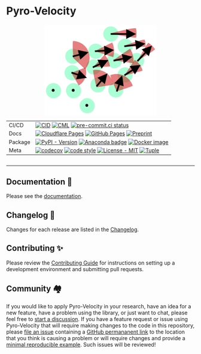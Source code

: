 # Pyro-Velocity

<div style="display: flex; flex-direction: column; align-items: center;">
<img
    src="https://raw.githubusercontent.com/pinellolab/pyrovelocity/beta/docs/_static/logo.png"
    alt="Pyro-Velocity logo"
    style="width: 300px; max-width: 90%; height: auto;"
    role="img">

|         |                                                                                                                                                                        |
| ------- | ---------------------------------------------------------------------------------------------------------------------------------------------------------------------- |
| CI/CD   | [![CID][cid-badge]][cid-link] [![CML][cml-badge]][cml-link] [![pre-commit.ci status][precommit-badge]][precommit-link]                                                 |
| Docs    | [![Cloudflare Pages][cloudflare-badge]][cloudflare-link] [![GitHub Pages][gh-pages-badge]][gh-pages-link] [![Preprint][preprint-badge]][preprint-link]                 |
| Package | [![PyPI - Version][pypi-badge]][pypi-link] [![Anaconda badge][anaconda-badge]][anaconda-link] [![Docker image][docker-badge]][docker-link]                             |
| Meta    | [![codecov][codecov-badge]][codecov-link] [![code style][black-badge]][black-link] [![License - MIT][license-badge]][license-link] [![Tuple][tuple-badge]][tuple-link] |

[cid-badge]: https://github.com/pinellolab/pyrovelocity/actions/workflows/cid.yaml/badge.svg?branch=master
[cid-link]: https://github.com/pinellolab/pyrovelocity/actions/workflows/cid.yaml
[cml-badge]: https://github.com/pinellolab/pyrovelocity/actions/workflows/cml.yml/badge.svg
[cml-link]: https://github.com/pinellolab/pyrovelocity/actions/workflows/cml.yml
[precommit-badge]: https://results.pre-commit.ci/badge/github/pinellolab/pyrovelocity/main.svg
[precommit-link]: https://results.pre-commit.ci/latest/github/pinellolab/pyrovelocity/master
[cloudflare-badge]: https://img.shields.io/badge/Docs-pages-F38020?style=flat&logo=cloudflare&labelColor=black
[cloudflare-link]: https://docs.pyrovelocity.net
[gh-pages-badge]: https://img.shields.io/github/deployments/pinellolab/pyrovelocity/github-pages?logo=github&label=Docs
[gh-pages-link]: https://pinellolab.github.io/pyrovelocity
[preprint-badge]: https://img.shields.io/badge/doi-10.1101/2022.09.12.507691v2-B31B1B
[preprint-link]: https://doi.org/10.1101/2022.09.12.507691
[pypi-badge]: https://img.shields.io/pypi/v/pyrovelocity.svg?logo=pypi&label=PyPI&logoColor=gold
[pypi-link]: https://pypi.org/project/pyrovelocity/
[anaconda-badge]: https://anaconda.org/conda-forge/pyrovelocity/badges/version.svg
[anaconda-link]: https://anaconda.org/conda-forge/pyrovelocity
[docker-badge]: https://img.shields.io/badge/docker-image-blue?logo=docker
[docker-link]: https://github.com/pinellolab/pyrovelocity/pkgs/container/pyrovelocity
[codecov-badge]: https://codecov.io/gh/pinellolab/pyrovelocity/branch/main/graph/badge.svg
[codecov-link]: https://codecov.io/gh/pinellolab/pyrovelocity
[black-badge]: https://img.shields.io/badge/code%20style-black-000000.svg
[black-link]: https://github.com/psf/black
[license-badge]: https://img.shields.io/badge/license-AGPL%203-purple
[license-link]: https://spdx.org/licenses/
[tuple-badge]: https://img.shields.io/badge/Tuple%20❤️%20OSS-5A67D8?logo=tuple
[tuple-link]: https://tuple.app/github-badge

</div>

---

## Documentation 📒

Please see the [documentation](https://docs.pyrovelocity.net).

## Changelog 🔀

Changes for each release are listed in the [Changelog](https://docs.pyrovelocity.net/about/changelog).

## Contributing ✨

Please review the [Contributing Guide](https://docs.pyrovelocity.net/about/contributing) for instructions on setting up a development environment and submitting pull requests.

## Community 🏘

If you would like to apply Pyro-Velocity in your research, have an idea for a new feature, have a problem using the library, or just want to chat, please feel free to [start a discussion](https://github.com/pinellolab/pyrovelocity/discussions). If you have a feature request or issue using Pyro-Velocity that will require making changes to the code in this repository, please [file an issue](https://github.com/pinellolab/pyrovelocity/issues) containing a [GitHub permananent link](https://docs.github.com/en/get-started/writing-on-github/working-with-advanced-formatting/creating-a-permanent-link-to-a-code-snippet) to the location that you think is causing a problem or will require changes and provide a [minimal reproducible example](https://en.wikipedia.org/wiki/Minimal_reproducible_example). Such issues will be reviewed!
